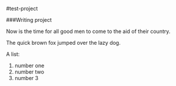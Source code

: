 #test-project

###Writing project

Now is the time for all good men to come to the aid of their country.

The quick brown fox jumped over the lazy dog.

A list:  
1. number one  
2.   number two  
3.   number 3

